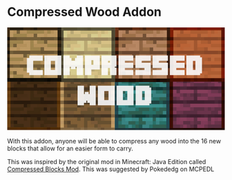 # Compressed Wood Addon
![](background.jpg)

With this addon, anyone will be able to compress any wood into the 16 new blocks that allow for an easier form to carry.

This was inspired by the original mod in Minecraft: Java Edition called [Compressed Blocks Mod](https://www.curseforge.com/minecraft/mc-mods/compressed-blocks-mod). This was suggested by Pokededg on MCPEDL
